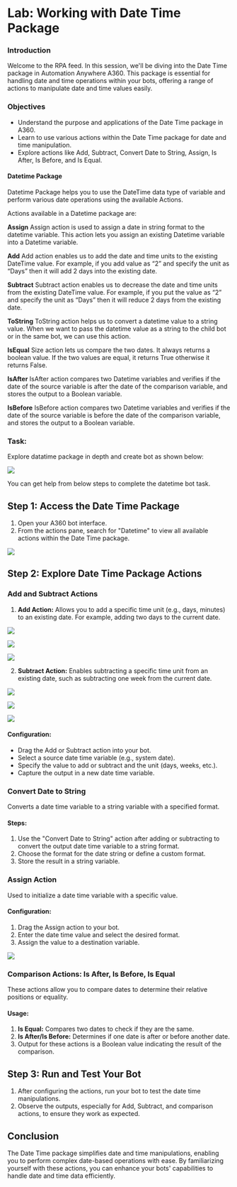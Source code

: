 # Lab: Working with Date Time Package

### Introduction

Welcome to the RPA feed. In this session, we'll be diving into the Date Time package in Automation Anywhere A360. This package is essential for handling date and time operations within your bots, offering a range of actions to manipulate date and time values easily.

### Objectives

- Understand the purpose and applications of the Date Time package in A360.
- Learn to use various actions within the Date Time package for date and time manipulation.
- Explore actions like Add, Subtract, Convert Date to String, Assign, Is After, Is Before, and Is Equal.

#### Datetime Package

Datetime Package helps you to use the DateTime data type of variable and perform various date operations using the available Actions.

Actions available in a Datetime package are:

**Assign** Assign action is used to assign a date in string format to the datetime variable. This action lets you assign an existing Datetime variable into a Datetime variable.

**Add** Add action enables us to add the date and time units to the existing DateTime value. For example, if you add value as “2” and specify the unit as “Days” then it will add 2 days into the existing date.

**Subtract** Subtract action enables us to decrease the date and time units from the existing DateTime value. For example, if you put the value as “2” and specify the unit as “Days” then it will reduce 2 days from the existing date.

**ToString** ToString action helps us to convert a datetime value to a string value. When we want to pass the datetime value as a string to the child bot or in the same bot, we can use this action.

**IsEqual** Size action lets us compare the two dates. It always returns a boolean value. If the two values are equal, it returns True otherwise it returns False.

**IsAfter** IsAfter action compares two Datetime variables and verifies if the date of the source variable is after the date of the comparison variable, and stores the output to a Boolean variable.

**IsBefore** IsBefore action compares two Datetime variables and verifies if the date of the source variable is before the date of the comparison variable, and stores the output to a Boolean variable.


### Task:

Explore datatime package in depth and create bot as shown below:

![](./images/n6.png)

You can get help from below steps to complete the datetime bot task.

## Step 1: Access the Date Time Package

1. Open your A360 bot interface.
2. From the actions pane, search for "Datetime" to view all available actions within the Date Time package.

![](./images/n7.png)

## Step 2: Explore Date Time Package Actions

### Add and Subtract Actions

1. **Add Action:** Allows you to add a specific time unit (e.g., days, minutes) to an existing date. For example, adding two days to the current date.

![](./images/n8.png)

![](./images/n9.png)

![](./images/n10.png)

2. **Subtract Action:** Enables subtracting a specific time unit from an existing date, such as subtracting one week from the current date.

![](./images/n11.png)

![](./images/n12.png)

![](./images/n13.png)

#### Configuration:

- Drag the Add or Subtract action into your bot.
- Select a source date time variable (e.g., system date).
- Specify the value to add or subtract and the unit (days, weeks, etc.).
- Capture the output in a new date time variable.

### Convert Date to String

Converts a date time variable to a string variable with a specified format.

#### Steps:

1. Use the "Convert Date to String" action after adding or subtracting to convert the output date time variable to a string format.
2. Choose the format for the date string or define a custom format.
3. Store the result in a string variable.

### Assign Action

Used to initialize a date time variable with a specific value.

#### Configuration:

1. Drag the Assign action to your bot.
2. Enter the date time value and select the desired format.
3. Assign the value to a destination variable.

![](./images/n14.png)

### Comparison Actions: Is After, Is Before, Is Equal

These actions allow you to compare dates to determine their relative positions or equality.

#### Usage:

1. **Is Equal:** Compares two dates to check if they are the same.
2. **Is After/Is Before:** Determines if one date is after or before another date.
3. Output for these actions is a Boolean value indicating the result of the comparison.

## Step 3: Run and Test Your Bot

1. After configuring the actions, run your bot to test the date time manipulations.
2. Observe the outputs, especially for Add, Subtract, and comparison actions, to ensure they work as expected.

## Conclusion

The Date Time package simplifies date and time manipulations, enabling you to perform complex date-based operations with ease. By familiarizing yourself with these actions, you can enhance your bots' capabilities to handle date and time data efficiently.
